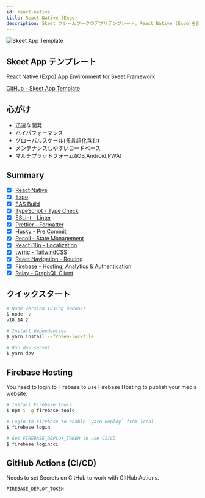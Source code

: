 ```yaml
---
id: react-native
title: React Native (Expo)
description: Skeet フレームワークのアプリテンプレート。React Native (Expo)を使用。
---
```


![Skeet App Template](https://storage.googleapis.com/skeet-assets/imgs/samples/skeet-app-template.png)

## Skeet App テンプレート

React Native (Expo) App Environment for Skeet Framework

[GitHub - Skeet App Template](https://github.com/elsoul/skeet-app-template)

## 心がけ

- 迅速な開発
- ハイパフォーマンス
- グローバルスケール(多言語化含む)
- メンテナンスしやすいコードベース
- マルチプラットフォーム(iOS,Android,PWA)

## Summary

- [x] [React Native](https://reactnative.dev/)
- [x] [Expo](https://docs.expo.dev/)
- [x] [EAS Build](https://docs.expo.dev/build/introduction/)
- [x] [TypeScript - Type Check](https://www.typescriptlang.org/)
- [x] [ESLint - Linter](https://eslint.org/)
- [x] [Prettier - Formatter](https://prettier.io/)
- [x] [Husky - Pre Commit](https://typicode.github.io/husky/#/)
- [x] [Recoil - State Management](https://recoiljs.org/)
- [x] [React i18n - Localization](https://react.i18next.com/)
- [x] [twrnc - TailwindCSS](https://github.com/jaredh159/tailwind-react-native-classnames)
- [x] [React Navigation - Routing](https://reactnavigation.org/)
- [x] [Firebase - Hosting, Analytics & Authentication](https://firebase.google.com/)
- [x] [Relay - GraphQL Client](https://relay.dev/)

## クイックスタート

```bash
# Node version (using nodenv)
$ node -v
v18.14.2

# Install dependencies
$ yarn install --frozen-lockfile

# Run dev server
$ yarn dev
```

## Firebase Hosting

You need to login to Firebase to use Firebase Hosting to publish your media website.

```bash
# Install Firebase tools
$ npm i -g firebase-tools

# Login to Firebase to enable `yarn deploy` from local
$ firebase login

# Get FIREBASE_DEPLOY_TOKEN to use CI/CD
$ firebase login:ci

```

## GitHub Actions (CI/CD)

Needs to set Secrets on GitHub to work with GitHub Actions.

```
FIREBASE_DEPLOY_TOKEN
```

